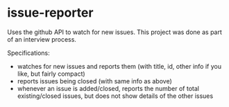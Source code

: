 # issue-reporter
Uses the github API to watch for new issues. This project was done as part of an interview process.

Specifications:
- watches for new issues and reports them (with title, id, other info if you like, but fairly compact)
- reports issues being closed (with same info as above)
- whenever an issue is added/closed, reports the number of total existing/closed issues, but does not show details of the other issues